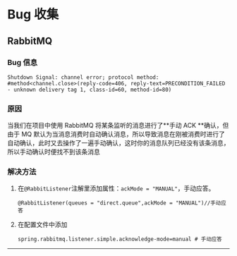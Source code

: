 # Bug 收集

## RabbitMQ 

### Bug 信息

```
Shutdown Signal: channel error; protocol method: #method<channel.close>(reply-code=406, reply-text=PRECONDITION_FAILED - unknown delivery tag 1, class-id=60, method-id=80)
```

### 原因

当我们在项目中使用 RabbitMQ 将某条监听的消息进行了**手动 ACK **确认，但由于 MQ 默认为当消息消费时自动确认消息，所以导致消息在刚被消费时进行了自动确认，此时又去操作了一遍手动确认，这时你的消息队列已经没有该条消息，所以手动确认时便找不到该条消息

### 解决方法

1. 在`@RabbitListener`注解里添加属性：`ackMode = "MANUAL"`，手动应答。

   ```
   @RabbitListener(queues = "direct.queue",ackMode = "MANUAL")//手动应答
   ```

2. 在配置文件中添加

   ```
   spring.rabbitmq.listener.simple.acknowledge-mode=manual # 手动应答
   ```

---



